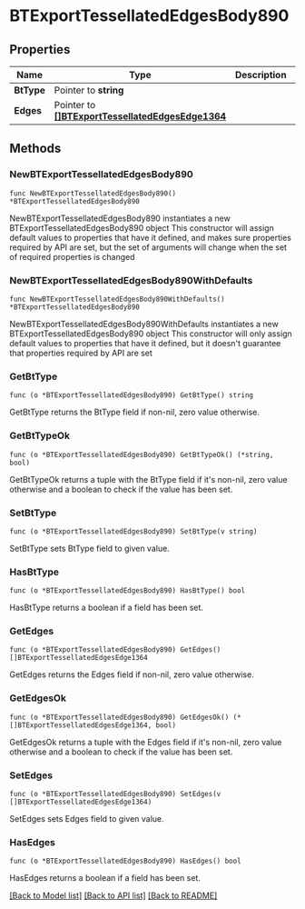 # BTExportTessellatedEdgesBody890

## Properties

Name | Type | Description | Notes
------------ | ------------- | ------------- | -------------
**BtType** | Pointer to **string** |  | [optional] 
**Edges** | Pointer to [**[]BTExportTessellatedEdgesEdge1364**](BTExportTessellatedEdgesEdge-1364.md) |  | [optional] 

## Methods

### NewBTExportTessellatedEdgesBody890

`func NewBTExportTessellatedEdgesBody890() *BTExportTessellatedEdgesBody890`

NewBTExportTessellatedEdgesBody890 instantiates a new BTExportTessellatedEdgesBody890 object
This constructor will assign default values to properties that have it defined,
and makes sure properties required by API are set, but the set of arguments
will change when the set of required properties is changed

### NewBTExportTessellatedEdgesBody890WithDefaults

`func NewBTExportTessellatedEdgesBody890WithDefaults() *BTExportTessellatedEdgesBody890`

NewBTExportTessellatedEdgesBody890WithDefaults instantiates a new BTExportTessellatedEdgesBody890 object
This constructor will only assign default values to properties that have it defined,
but it doesn't guarantee that properties required by API are set

### GetBtType

`func (o *BTExportTessellatedEdgesBody890) GetBtType() string`

GetBtType returns the BtType field if non-nil, zero value otherwise.

### GetBtTypeOk

`func (o *BTExportTessellatedEdgesBody890) GetBtTypeOk() (*string, bool)`

GetBtTypeOk returns a tuple with the BtType field if it's non-nil, zero value otherwise
and a boolean to check if the value has been set.

### SetBtType

`func (o *BTExportTessellatedEdgesBody890) SetBtType(v string)`

SetBtType sets BtType field to given value.

### HasBtType

`func (o *BTExportTessellatedEdgesBody890) HasBtType() bool`

HasBtType returns a boolean if a field has been set.

### GetEdges

`func (o *BTExportTessellatedEdgesBody890) GetEdges() []BTExportTessellatedEdgesEdge1364`

GetEdges returns the Edges field if non-nil, zero value otherwise.

### GetEdgesOk

`func (o *BTExportTessellatedEdgesBody890) GetEdgesOk() (*[]BTExportTessellatedEdgesEdge1364, bool)`

GetEdgesOk returns a tuple with the Edges field if it's non-nil, zero value otherwise
and a boolean to check if the value has been set.

### SetEdges

`func (o *BTExportTessellatedEdgesBody890) SetEdges(v []BTExportTessellatedEdgesEdge1364)`

SetEdges sets Edges field to given value.

### HasEdges

`func (o *BTExportTessellatedEdgesBody890) HasEdges() bool`

HasEdges returns a boolean if a field has been set.


[[Back to Model list]](../README.md#documentation-for-models) [[Back to API list]](../README.md#documentation-for-api-endpoints) [[Back to README]](../README.md)


